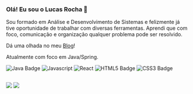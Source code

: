 ### Olá! Eu sou o Lucas Rocha 👋

Sou formado em Análise e Desenvolvimento de Sistemas e felizmente já tive oportunidade de trabalhar com diversas ferramentas.
Aprendi que com foco, comunicação e organização qualquer problema pode ser resolvido.

Dá uma olhada no meu [Blog](https://lrocha-blog.vercel.app/)!

Atualmente com foco em Java/Spring.

<div>
<img src="https://img.shields.io/badge/Java-ED8B00?style=for-the-badge&logo=java&logoColor=white" alt="Java Badge">
<img src="https://img.shields.io/badge/JavaScript-F7DF1E?style=for-the-badge&logo=javascript&logoColor=black" alt="Javascript">
<img src="https://img.shields.io/badge/React-20232A?style=for-the-badge&logo=react&logoColor=61DAFB" alt="React">
<img src="https://img.shields.io/badge/HTML5-E34F26?style=for-the-badge&logo=html5&logoColor=white" alt="HTML5 Badge">
<img src="https://img.shields.io/badge/CSS3-1572B6?style=for-the-badge&logo=css3&logoColor=white" alt="CSS3 Badge">
</div>

##

<div>
<a href="https://www.linkedin.com/in/lucas-gabriel-santos-rocha-048b8b158/" target="_blank"><img src="https://img.shields.io/badge/LinkedIn-0077B5?style=for-the-badge&logo=linkedin&logoColor=white"></a>
<a href="https://lrocha-blog.vercel.app/" target="_blank"><img src="https://img.shields.io/badge/Blog-000000?style=for-the-badge"></a>
</div>
